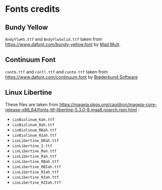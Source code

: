 # Fonts credits

## Bundy Yellow

<code>BndyYlwHS.ttf</code> and <code>BndyYlwSolid.ttf</code> taken from
https://www.dafont.com/bundy-yellow.font by [Mad Mutt](https://www.dafont.com/mad-mutt.d940).

## Continuum Font

<code>contb.ttf</code> and <code>contl.ttf</code> and <code>contm.ttf</code> taken from
https://www.dafont.com/continuum.font by [Brøderbund Software](https://www.dafont.com/broderbund-software.d3027)

## Linux Libertine

These files are taken from https://mageia.pkgs.org/cauldron/mageia-core-release-x86_64/fonts-ttf-libertine-5.3.0-8.mga8.noarch.rpm.html :

* `LinBiolinum_Kah.ttf`
* `LinBiolinum_Rah.ttf`
* `LinBiolinum_RBah.ttf`
* `LinBiolinum_RIah.ttf`
* `LinLibertine_DRah.ttf`
* `LinLibertine_I.ttf`
* `LinLibertine_Mah.ttf`
* `LinLibertine_Rah.ttf`
* `LinLibertine_RBah.ttf`
* `LinLibertine_RBIah.ttf`
* `LinLibertine_RIah.ttf`
* `LinLibertine_RZah.ttf`
* `LinLibertine_RZIah.ttf`
